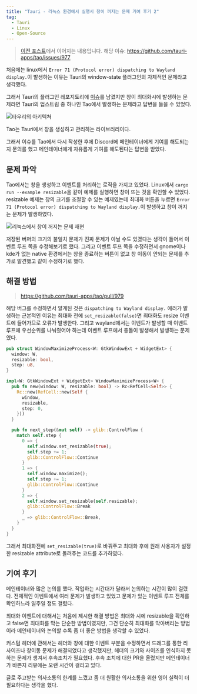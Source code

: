 ```yaml
---
title: "Tauri - 리눅스 환경에서 실행시 창이 꺼지는 문제 기여 후기 2"
tag:
  - Tauri
  - Linux
  - Open-Source
---
```


> [이전 포스트](https://zamoca.space/etc/retrospect/oss-gitbutler-linux-window)에서 이어지는 내용입니다.
> 해당 이슈: https://github.com/tauri-apps/tao/issues/977

처음에는 linux에서 `Error 71 (Protocol error) dispatching to Wayland display.`이 발생하는 이유는
Tauri의 window-state 플러그인의 자체적인 문제라고 생각했다.

그래서 Tauri의 플러그인 레포지토리에 [이슈](https://github.com/tauri-apps/plugins-workspace/issues/1779)를 남겼지만
창이 최대화시에 발생하는 문제라면 Tauri의 업스트림 중 하나인 Tao에서 발생하는 문제라고 답변을 들을 수 있었다.

![타우리의 아키텍쳐](https://github.com/user-attachments/assets/cc83e09a-0ad6-4da6-9e25-bd812079a2ec)

Tao는 Tauri에서 창을 생성하고 관리하는 라이브러리이다.

그래서 이슈를 Tao에서 다시 작성한 후에 Discord에 메인테이너에게 기여를 해도되는지 문의를 했고
메인테이너에게 자유롭게 기여를 해도된다는 답변을 받았다.

## 문제 파악

Tao에서는 창을 생성하고 이벤트를 처리하는 로직을 가지고 있었다.
Linux에서 `cargo run --example resizable`을 같이 예제를 실행하면 창이 뜨는 것을 확인할 수 있었다.
resizable 예제는 창의 크기를 조절할 수 있는 예제였는데 최대화 버튼을 누르면
`Error 71 (Protocol error) dispatching to Wayland display.`이 발생하고 창이 꺼지는 문제가 발생하였다.

![리눅스에서 창이 꺼지는 문제 재현](https://github.com/user-attachments/assets/7d458a74-07fd-48ca-ad26-20e5a530a9e2)

저장된 버퍼의 크기의 불일치 문제가 진짜 문제가 아닐 수도 있겠다는 생각이 들어서 이벤트 루프 쪽을 수정해보기로 했다.
그리고 이벤트 루프 쪽을 수정하면서 gnome이나 kde가 없는 native 환경에서는 창을 종료하는 버튼이 없고
창 이동이 안되는 문제를 추가로 발견했고 같이 수정하기로 했다.

## 해결 방법

> https://github.com/tauri-apps/tao/pull/979

해당 버그를 수정하면서 알게된 것은 `dispatching to Wayland display.` 에러가 발생하는 근본적인 이유는
최대화 전에 `set_resizable(false)`면 최대화도 resize 이벤트에 들어가므로 오류가 발생한다.
그리고 wayland에서는 이벤트가 발생할 때 이벤트 루프에 우선순위를 나눠줬어야 하는데 이벤트 루프에서 충돌이 발생해서 발생하는 문제였다.

```rust 
pub struct WindowMaximizeProcess<W: GtkWindowExt + WidgetExt> {
  window: W,
  resizable: bool,
  step: u8,
}

impl<W: GtkWindowExt + WidgetExt> WindowMaximizeProcess<W> {
  pub fn new(window: W, resizable: bool) -> Rc<RefCell<Self>> {
    Rc::new(RefCell::new(Self {
      window,
      resizable,
      step: 0,
    }))
  }

  pub fn next_step(&mut self) -> glib::ControlFlow {
    match self.step {
      0 => {
        self.window.set_resizable(true);
        self.step += 1;
        glib::ControlFlow::Continue
      }
      1 => {
        self.window.maximize();
        self.step += 1;
        glib::ControlFlow::Continue
      }
      2 => {
        self.window.set_resizable(self.resizable);
        glib::ControlFlow::Break
      }
      _ => glib::ControlFlow::Break,
    }
  }
}
```

그래서 최대화전에 `set_resizable(true)`로 바꿔주고 최대화 후에 원래 사용자가 설정한 resizable attribute로 돌려주는 코드를 추가하였다.

## 기여 후기

메인테이너와 많은 논의를 했다. 작업하는 시간대가 달라서 논의하는 시간이 많이 걸렸다.
전체적인 이벤트에서 여러 문제가 발생하고 있었고 문제가 있는 이벤트 루프 전체를 확인하느라 일주일 정도 걸렸다.

최대화 이벤트에 대해서는 처음에 제시한 해결 방법은 최대화 시에 resizable을 확인하고 false면 최대화를 막는 단순한 방법이였지만,
그건 단순히 최대화를 막아버리는 방법이라 메인테이너와 논의할 수록 좀 더 좋은 방법을 생각할 수 있었다.

커스텀 헤더에 관해서는 헤더와 창에 대한 이벤트 부분을 수정하면서 드래그를 통한 리사이즈나 창이동 문제가 해결되었다고 생각했지만,
헤더의 크기와 사이즈를 인식하지 못하는 문제가 생겨서 후속조치가 필요했다.
후속 조치에 대한 PR을 올렸지만 메인테이너가 바쁜지 리뷰에는 오랜 시간이 걸리고 있다.

글로 주고받는 의사소통의 한계를 느꼈고 좀 더 원활한 의사소통을 위한 영어 실력이 더 필요하다는 생각을 했다.